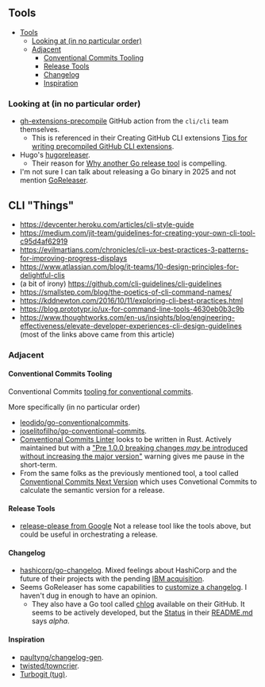 ## Tools

<!-- mdformat-toc start --slug=github --no-anchors --maxlevel=6 --minlevel=1 -->

- [Tools](#tools)
  - [Looking at (in no particular order)](#looking-at-in-no-particular-order)
  - [Adjacent](#adjacent)
    - [Conventional Commits Tooling](#conventional-commits-tooling)
    - [Release Tools](#release-tools)
    - [Changelog](#changelog)
    - [Inspiration](#inspiration)

<!-- mdformat-toc end -->

### Looking at (in no particular order)

- [gh-extensions-precompile](https://github.com/cli/gh-extension-precompile) GitHub action from the `cli/cli` team themselves.
  - This is referenced in their Creating GitHub CLI extensions [Tips for writing precompiled GitHub CLI extensions](https://docs.github.com/en/github-cli/github-cli/creating-github-cli-extensions#tips-for-writing-precompiled-github-cli-extensions).
- Hugo's [hugoreleaser](https://github.com/gohugoio/hugoreleaser).
  - Their reason for [Why another Go release tool](https://github.com/gohugoio/hugoreleaser?tab=readme-ov-file#why-another-go-release-tool) is compelling.
- I'm not sure I can talk about releasing a Go binary in 2025 and not mention [GoReleaser](https://goreleaser.com/).


## CLI "Things"

- https://devcenter.heroku.com/articles/cli-style-guide
- https://medium.com/jit-team/guidelines-for-creating-your-own-cli-tool-c95d4af62919
- https://evilmartians.com/chronicles/cli-ux-best-practices-3-patterns-for-improving-progress-displays
- https://www.atlassian.com/blog/it-teams/10-design-principles-for-delightful-clis
- (a bit of irony) https://github.com/cli-guidelines/cli-guidelines
- https://smallstep.com/blog/the-poetics-of-cli-command-names/
- https://kddnewton.com/2016/10/11/exploring-cli-best-practices.html
- https://blog.prototypr.io/ux-for-command-line-tools-4630eb0b3c9b
- https://www.thoughtworks.com/en-us/insights/blog/engineering-effectiveness/elevate-developer-experiences-cli-design-guidelines (most of the links above came from this article)


### Adjacent

#### Conventional Commits Tooling

Conventional Commits [tooling for conventional commits](https://www.conventionalcommits.org/en/about/#tooling-for-conventional-commits).

More specifically (in no particular order)

- [leodido/go-conventionalcommits](https://github.com/leodido/go-conventionalcommits).
- [joselitofilho/go-conventional-commits](https://github.com/joselitofilho/go-conventional-commits).
- [Conventional Commits Linter](https://gitlab.com/DeveloperC/conventional_commits_linter) looks to be written in Rust. Actively maintained but with a ["Pre 1.0.0 breaking changes _may_ be introduced without increasing the major version"](https://gitlab.com/DeveloperC/conventional_commits_linter#pre-100-breaking-changes-may-be-introduced-without-increasing-the-major-version) warning gives me pause in the short-term.
- From the same folks as the previously mentioned tool, a tool called [Conventional Commits Next Version](https://gitlab.com/DeveloperC/conventional_commits_next_version) which uses Convetional Commits to calculate the semantic version for a release.

#### Release Tools

- [release-please from Google](https://github.com/googleapis/release-please) Not a release tool like the tools above, but could be useful in orchestrating a release.

#### Changelog

- [hashicorp/go-changelog](https://github.com/hashicorp/go-changelog). Mixed feelings about HashiCorp and the future of their projects with the pending [IBM acquisition](https://www.hashicorp.com/en/blog/hashicorp-joins-ibm).
- Seems GoReleaser has some capabilities to [customize a changelog](https://goreleaser.com/customization/changelog/). I haven't dug in enough to have an opinion.
  - They also have a Go tool called [chlog](https://github.com/goreleaser/chglog) available on their GitHub. It seems to be actively developed, but the [Status](https://github.com/goreleaser/chglog?tab=readme-ov-file#status) in their [README.md](https://github.com/goreleaser/chglog/blob/main/README.md) says _alpha_.

#### Inspiration

- [paultyng/changelog-gen](https://github.com/paultyng/changelog-gen/tree/master).
- [twisted/towncrier](https://github.com/twisted/towncrier).
- [Turbogit (tug)](https://b4nst.github.io/turbogit/).
